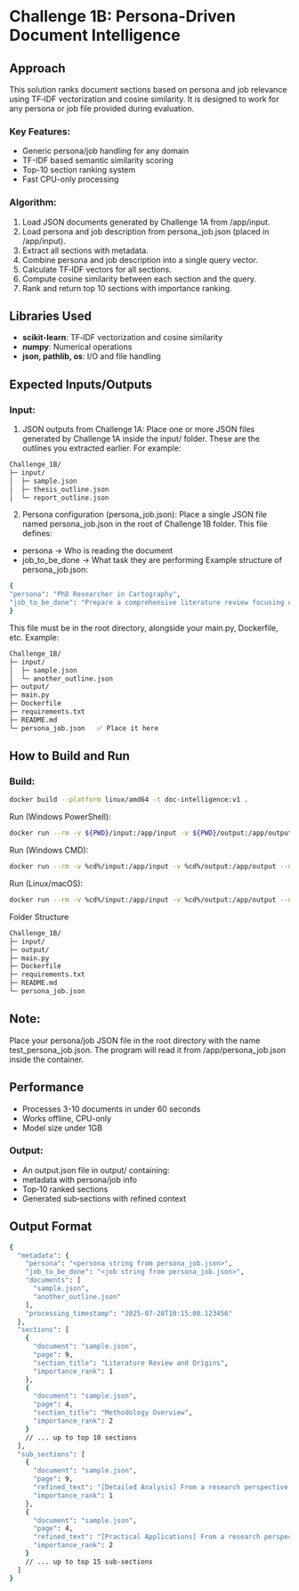 # Challenge 1B: Persona-Driven Document Intelligence

## Approach
This solution ranks document sections based on persona and job relevance using TF‑IDF vectorization and cosine similarity.
It is designed to work for any persona or job file provided during evaluation.

### Key Features:
- Generic persona/job handling for any domain
- TF-IDF based semantic similarity scoring
- Top-10 section ranking system
- Fast CPU-only processing

### Algorithm:
1. Load JSON documents generated by Challenge 1A from /app/input.
2. Load persona and job description from persona_job.json (placed in /app/input).
3. Extract all sections with metadata.
4. Combine persona and job description into a single query vector.
5. Calculate TF‑IDF vectors for all sections.
6. Compute cosine similarity between each section and the query.
7. Rank and return top 10 sections with importance ranking.

## Libraries Used
- **scikit-learn**: TF‑IDF vectorization and cosine similarity
- **numpy**: Numerical operations
- **json, pathlib, os**: I/O and file handling

## Expected Inputs/Outputs
### Input:
1. JSON outputs from Challenge 1A:
Place one or more JSON files generated by Challenge 1A inside the input/ folder.
These are the outlines you extracted earlier. For example:
```bash
Challenge_1B/
├─ input/
│  ├─ sample.json
│  ├─ thesis_outline.json
│  └─ report_outline.json
```
2. Persona configuration (persona_job.json):
Place a single JSON file named persona_job.json in the root of Challenge 1B folder.
This file defines:
- persona → Who is reading the document
- job_to_be_done → What task they are performing
Example structure of persona_job.json:
```bash
{
"persona": "PhD Researcher in Cartography",
"job_to_be_done": "Prepare a comprehensive literature review focusing on methodologies and origins in modern cartography"
}
 ```
This file must be in the root directory, alongside your main.py, Dockerfile, etc.
Example:
```bash
Challenge_1B/
├─ input/
│  ├─ sample.json
│  └─ another_outline.json
├─ output/
├─ main.py
├─ Dockerfile
├─ requirements.txt
├─ README.md
└─ persona_job.json   ✅ Place it here
```
## How to Build and Run

### Build:
```bash
docker build --platform linux/amd64 -t doc-intelligence:v1 .
```
Run (Windows PowerShell):
```bash
docker run --rm -v ${PWD}/input:/app/input -v ${PWD}/output:/app/output --network none doc-intelligence:v1
```
Run (Windows CMD):
```bash
docker run --rm -v %cd%/input:/app/input -v %cd%/output:/app/output --network none doc-intelligence:v1
```
Run (Linux/macOS):
```bash
docker run --rm -v %cd%/input:/app/input -v %cd%/output:/app/output --network none doc-intelligence:v1
```
Folder Structure
```bash
Challenge_1B/
├─ input/
├─ output/
├─ main.py
├─ Dockerfile
├─ requirements.txt
├─ README.md
└─ persona_job.json   
```
## Note:
Place your persona/job JSON file in the root directory with the name test_persona_job.json.
The program will read it from /app/persona_job.json inside the container.

## Performance
- Processes 3-10 documents in under 60 seconds
- Works offline, CPU-only
- Model size under 1GB

### Output:
- An output.json file in output/ containing:
- metadata with persona/job info
- Top‑10 ranked sections
- Generated sub‑sections with refined context

## Output Format
```bash
{
  "metadata": {
    "persona": "<persona string from persona_job.json>",
    "job_to_be_done": "<job string from persona_job.json>",
    "documents": [
      "sample.json",
      "another_outline.json"
    ],
    "processing_timestamp": "2025-07-28T10:15:00.123456"
  },
  "sections": [
    {
      "document": "sample.json",
      "page": 9,
      "section_title": "Literature Review and Origins",
      "importance_rank": 1
    },
    {
      "document": "sample.json",
      "page": 4,
      "section_title": "Methodology Overview",
      "importance_rank": 2
    }
    // ... up to top 10 sections
  ],
  "sub_sections": [
    {
      "document": "sample.json",
      "page": 9,
      "refined_text": "[Detailed Analysis] From a research perspective, this aspect of Literature Review and Origins involves detailed examination of detailed analysis. This includes methodological considerations, empirical evidence, and analytical frameworks. This content is particularly relevant for systematic literature analysis and comparison with existing research. Building on the foundation of Literature Review and Origins, this refined analysis provides targeted insights.",
      "importance_rank": 1
    },
    {
      "document": "sample.json",
      "page": 4,
      "refined_text": "[Practical Applications] From a research perspective, this aspect of Methodology Overview involves detailed examination of practical applications. This includes methodological considerations, empirical evidence, and analytical frameworks. Building on the foundation of Methodology Overview, this refined analysis provides targeted insights.",
      "importance_rank": 2
    }
    // ... up to top 15 sub-sections
  ]
}
```

